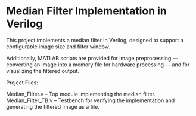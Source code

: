 # Median Filter Implementation in Verilog
This project implements a median filter in Verilog, designed to support a configurable image size and filter window. 

Additionally, MATLAB scripts are provided for image preprocessing — converting an image into a memory file for hardware processing — and for visualizing the filtered output.

Project Files:

Median_Filter.v – Top module implementing the median filter.
Median_Filter_TB.v – Testbench for verifying the implementation and generating the filtered image as a file.
